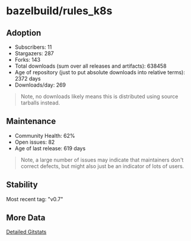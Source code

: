 # bazelbuild/rules_k8s

## Adoption

- Subscribers: 11
- Stargazers: 287
- Forks: 143
- Total downloads (sum over all releases and artifacts): 638458
- Age of repository (just to put absolute downloads into relative terms): 2372 days
- Downloads/day: 269

> Note, no downloads likely means this is distributed using source tarballs instead.

## Maintenance

- Community Health: 62%
- Open issues: 82
- Age of last release: 619 days

> Note, a large number of issues may indicate that maintainers don't correct defects, but might also
> just be an indicator of lots of users.

## Stability

Most recent tag: "v0.7"

## More Data

[Detailed Gitstats](/bazel-catalog/gitstats/bazelbuild/rules_k8s)

